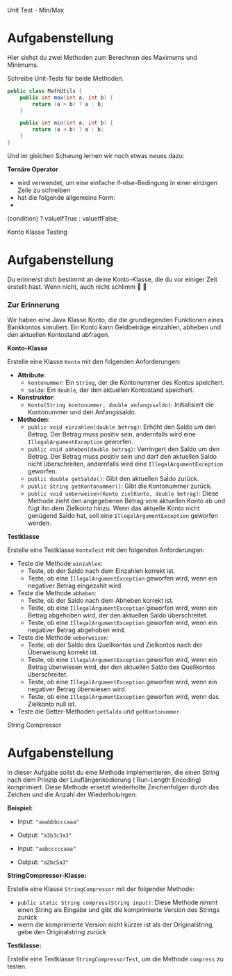 Unit Test - Min/Max

# Aufgabenstellung

Hier siehst du zwei Methoden zum Berechnen des Maximums und Minimums.

Schreibe Unit-Tests für beide Methoden.

```java
public class MathUtils {
    public int max(int a, int b) {
        return (a > b) ? a : b;
    }

    public int min(int a, int b) {
        return (a < b) ? a : b;
    }
}
```

Und im gleichen Schwung lernen wir noch etwas neues dazu:

**Ternäre Operator**

- wird verwendet, um eine einfache if-else-Bedingung in einer einzigen Zeile zu schreiben
- hat die folgende allgemeine Form:
-

(condition) ? valueIfTrue : valueIfFalse;

Konto Klasse Testing

# Aufgabenstellung

Du erinnerst dich bestimmt an deine Konto-Klasse, die du vor einiger Zeit erstellt hast. Wenn nicht, auch nicht schlimm
🧠 🤭

### **Zur Erinnerung**

Wir haben eine Java Klasse Konto, die die grundlegenden Funktionen eines Bankkontos simuliert. Ein Konto kann
Geldbeträge einzahlen, abheben und den aktuellen Kontostand abfragen.

**Konto-Klasse**

Erstelle eine Klasse `Konto` mit den folgenden Anforderungen:

- **Attribute**:
    - `kontonummer`: Ein `String`, der die Kontonummer des Kontos speichert.
    - `saldo`: Ein `double`, der den aktuellen Kontostand speichert.
- **Konstruktor**:
    - `Konto(String kontonummer, double anfangssaldo)`: Initialisiert die Kontonummer und den Anfangssaldo.
- **Methoden**:
    - `public void einzahlen(double betrag)`: Erhöht den Saldo um den Betrag. Der Betrag muss positiv sein, andernfalls
      wird eine `IllegalArgumentException` geworfen.
    - `public void abheben(double betrag)`: Verringert den Saldo um den Betrag. Der Betrag muss positiv sein und darf
      den aktuellen Saldo nicht überschreiten, andernfalls wird eine `IllegalArgumentException` geworfen.
    - `public double getSaldo()`: Gibt den aktuellen Saldo zurück.
    - `public String getKontonummer()`: Gibt die Kontonummer zurück.
    - `public void ueberweisen(Konto zielKonto, double betrag)`: Diese Methode zieht den angegebenen Betrag vom
      aktuellen Konto ab und fügt ihn dem Zielkonto hinzu. Wenn das aktuelle Konto nicht genügend Saldo hat, soll
      eine `IllegalArgumentException` geworfen werden.

**Testklasse**

Erstelle eine Testklasse `KontoTest` mit den folgenden Anforderungen:

- Teste die Methode `einzahlen`:
    - Teste, ob der Saldo nach dem Einzahlen korrekt ist.
    - Teste, ob eine `IllegalArgumentException` geworfen wird, wenn ein negativer Betrag eingezahlt wird.
- Teste die Methode `abheben`:
    - Teste, ob der Saldo nach dem Abheben korrekt ist.
    - Teste, ob eine `IllegalArgumentException` geworfen wird, wenn ein Betrag abgehoben wird, der den aktuellen Saldo
      überschreitet.
    - Teste, ob eine `IllegalArgumentException` geworfen wird, wenn ein negativer Betrag abgehoben wird.
- Teste die Methode `ueberweisen`:
    - Teste, ob der Saldo des Quellkontos und Zielkontos nach der Überweisung korrekt ist.
    - Teste, ob eine `IllegalArgumentException` geworfen wird, wenn ein Betrag überwiesen wird, der den aktuellen Saldo
      des Quellkontos überschreitet.
    - Teste, ob eine `IllegalArgumentException` geworfen wird, wenn ein negativer Betrag überwiesen wird.
    - Teste, ob eine `IllegalArgumentException` geworfen wird, wenn das Zielkonto null ist.
- Teste die Getter-Methoden `getSaldo` und `getKontonummer`.

String Compressor

# Aufgabenstellung

In dieser Aufgabe sollst du eine Methode implementieren, die einen String nach dem Prinzip der Lauflängenkodierung (
Run-Length Encoding) komprimiert. Diese Methode ersetzt wiederholte Zeichenfolgen durch das Zeichen und die Anzahl der
Wiederholungen:

**Beispiel:**

- Input: `"aaabbbcccaaa"`
- Output: `"a3b3c3a3"`

- Input: `"aabcccccaaa"`
- Output: `"a2bc5a3"`

**StringCompressor-Klasse:**

Erstelle eine Klasse `StringCompressor` mit der folgender Methode:

- `public static String compress(String input)`: Diese Methode nimmt einen String als Eingabe und gibt die komprimierte
  Version des Strings zurück
- wenn die komprimierte Version nicht kürzer ist als der Originalstring, gebe den Originalstring zurück

**Testklasse:**

Erstelle eine Testklasse `StringCompressorTest`, um die Methode `compress` zu testen.


